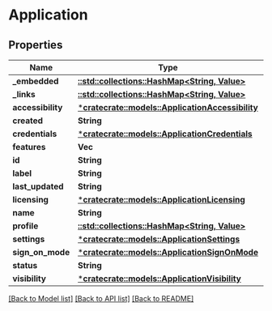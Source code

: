# Application

## Properties
Name | Type | Description | Notes
------------ | ------------- | ------------- | -------------
**_embedded** | [**::std::collections::HashMap<String, Value>**](Value.md) |  | [optional] 
**_links** | [**::std::collections::HashMap<String, Value>**](Value.md) |  | [optional] 
**accessibility** | [***cratecrate::models::ApplicationAccessibility**](ApplicationAccessibility.md) |  | [optional] 
**created** | **String** |  | [optional] 
**credentials** | [***cratecrate::models::ApplicationCredentials**](ApplicationCredentials.md) |  | [optional] 
**features** | **Vec<String>** |  | [optional] 
**id** | **String** |  | [optional] 
**label** | **String** |  | [optional] 
**last_updated** | **String** |  | [optional] 
**licensing** | [***cratecrate::models::ApplicationLicensing**](ApplicationLicensing.md) |  | [optional] 
**name** | **String** |  | [optional] 
**profile** | [**::std::collections::HashMap<String, Value>**](Value.md) |  | [optional] 
**settings** | [***cratecrate::models::ApplicationSettings**](ApplicationSettings.md) |  | [optional] 
**sign_on_mode** | [***cratecrate::models::ApplicationSignOnMode**](ApplicationSignOnMode.md) |  | [optional] 
**status** | **String** |  | [optional] 
**visibility** | [***cratecrate::models::ApplicationVisibility**](ApplicationVisibility.md) |  | [optional] 

[[Back to Model list]](../README.md#documentation-for-models) [[Back to API list]](../README.md#documentation-for-api-endpoints) [[Back to README]](../README.md)


